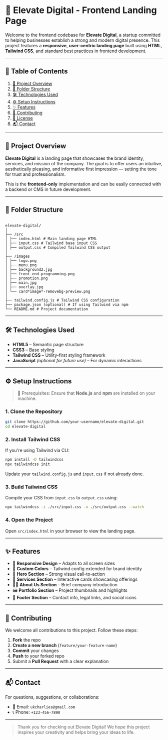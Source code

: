 


# 🚀 Elevate Digital - Frontend Landing Page

Welcome to the frontend codebase for **Elevate Digital**, a startup committed to helping businesses establish a strong and modern digital presence. This project features a **responsive**, **user-centric landing page** built using **HTML**, **Tailwind CSS**, and standard best practices in frontend development.

---

## 📌 Table of Contents

1. [📄 Project Overview](#project-overview)
2. [📁 Folder Structure](#folder-structure)
3. [🛠 Technologies Used](#technologies-used)
4. [⚙️ Setup Instructions](#setup-instructions)
5. [✨ Features](#features)
6. [🤝 Contributing](#contributing)
7. [📜 License](#license)
8. [📬 Contact](#contact)

---

## 📄 Project Overview

**Elevate Digital** is a landing page that showcases the brand identity, services, and mission of the company. The goal is to offer users an intuitive, aesthetically pleasing, and informative first impression — setting the tone for trust and professionalism.

This is the **frontend-only** implementation and can be easily connected with a backend or CMS in future development.

---

## 📁 Folder Structure
```

elevate-digital/
│
├── /src
│ ├── index.html # Main landing page HTML
│ ├── input.css # Tailwind base input CSS
│ ├── output.css # Compiled Tailwind CSS output
│
├── /images
│ ├── logo.png
│ ├── menu.png
│ ├── background2.jpg
│ ├── front-end-programming.png
│ ├── promotion.png
│ ├── main.jpg
│ ├── overlay.jpg
│ └── card*image*-removebg-preview.png
│
├── tailwind.config.js # Tailwind CSS configuration
├── package.json (optional) # If using Tailwind via npm
└── README.md # Project documentation

````

---

## 🛠 Technologies Used

- **HTML5** – Semantic page structure
- **CSS3** – Base styling
- **Tailwind CSS** – Utility-first styling framework
- **JavaScript** *(optional for future use)* – For dynamic interactions

---

## ⚙️ Setup Instructions

> 📌 Prerequisites: Ensure that **Node.js** and **npm** are installed on your machine.

### 1. Clone the Repository

```bash
git clone https://github.com/your-username/elevate-digital.git
cd elevate-digital
````

### 2. Install Tailwind CSS

If you're using Tailwind via CLI:

```bash
npm install -D tailwindcss
npx tailwindcss init
```

Update your `tailwind.config.js` and `input.css` if not already done.

### 3. Build Tailwind CSS

Compile your CSS from `input.css` to `output.css` using:

```bash
npx tailwindcss -i ./src/input.css -o ./src/output.css --watch
```

### 4. Open the Project

Open `src/index.html` in your browser to view the landing page.

---

## ✨ Features

- 📱 **Responsive Design** – Adapts to all screen sizes
- 🎨 **Custom Colors** – Tailwind config extended for brand identity
- 🧭 **Hero Section** – Strong visual call-to-action
- 💼 **Services Section** – Interactive cards showcasing offerings
- 👨‍💻 **About Us Section** – Brief company introduction
- 🖼 **Portfolio Section** – Project thumbnails and highlights
- 📩 **Footer Section** – Contact info, legal links, and social icons

---

## 🤝 Contributing

We welcome all contributions to this project. Follow these steps:

1. **Fork** the repo
2. **Create a new branch** (`feature/your-feature-name`)
3. **Commit** your changes
4. **Push** to your forked repo
5. Submit a **Pull Request** with a clear explanation

---

## 📬 Contact

For questions, suggestions, or collaborations:

- 📧 Email: `ukcharlies@gmail.com`
- 📞 Phone: `+123-456-7890`

---

> Thank you for checking out Elevate Digital! We hope this project inspires your creativity and helps bring your ideas to life.

```

```
